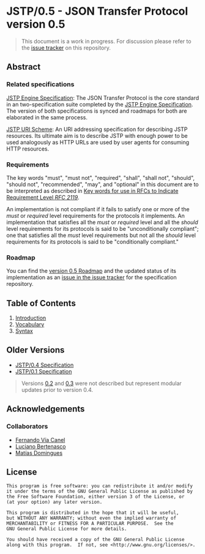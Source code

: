 JSTP/0.5 - JSON Transfer Protocol version 0.5
=============================================

> This document is a work in progress. For discussion please refer to the [issue tracker](https://github.com/southlogics/jstp-rfc/issues) on this repository.

Abstract
--------

### Related specifications

[JSTP Engine Specification](https://github.com/jstp/jstp-engine): The JSON Transfer Protocol is the core standard in an two-specification suite completed by the [JSTP Engine Specification](https://github.com/jstp/jstp-engine). The version of both specifications is synced and roadmaps for both are elaborated in the same process.

[JSTP URI Scheme](https://github.com/jstp/jstp-uri): An URI addressing specification for describing JSTP resources. Its ultimate aim is to describe JSTP with enough power to be used analogously as HTTP URLs are used by user agents for consuming HTTP resources.

### Requirements

The key words "must", "must not", "required", "shall", "shall not", "should", "should not", "recommended", "may", and "optional" in this document are to be interpreted as described in [Key words for use in RFCs to Indicate Requirement Level _RFC 2119_](http://www.ietf.org/rfc/rfc2119.txt).

An implementation is not compliant if it fails to satisfy one or more of the _must_ or _required_ level requirements for the protocols it implements. An implementation that satisfies all the _must_ or _required_ level and all the _should_ level requirements for its protocols is said to be "unconditionally compliant"; one that satisfies all the _must_ level requirements but not all the _should_ level requirements for its protocols is said to be "conditionally compliant."

### Roadmap

You can find the [version 0.5 Roadmap](https://github.com/southlogics/jstp-rfc/issues/17) and the updated status of its implementation as an [issue in the issue tracker](https://github.com/southlogics/jstp-rfc/issues/17) for the specification repository.

Table of Contents
-----------------

1. [Introduction](introduction.md)
2. [Vocabulary](vocabulary.md)
3. [Syntax](syntax/index.md) 

Older Versions
--------------

- [JSTP/0.4 Specification](../0.4/index.md)
- [JSTP/0.1 Specification](../0.1/index.md)

> Versions [0.2](version/pseudo0.2.md) and [0.3](version/pseudo0.3.md) were not described but represent modular updates prior to version 0.4.

Acknowledgements
----------------

### Collaborators

- [Fernando Vía Canel](https://github.com/xaviervia)
- [Luciano Bertenasco](https://github.com/lbertenasco)
- [Matías Domingues](https://github.com/mannias)

License
-------

    This program is free software: you can redistribute it and/or modify
    it under the terms of the GNU General Public License as published by
    the Free Software Foundation, either version 3 of the License, or
    (at your option) any later version.

    This program is distributed in the hope that it will be useful,
    but WITHOUT ANY WARRANTY; without even the implied warranty of
    MERCHANTABILITY or FITNESS FOR A PARTICULAR PURPOSE.  See the
    GNU General Public License for more details.

    You should have received a copy of the GNU General Public License
    along with this program.  If not, see <http://www.gnu.org/licenses/>.
